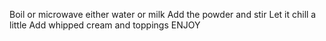 Boil or microwave either water or milk
Add the powder and stir
Let it chill a little
Add whipped cream and toppings
ENJOY